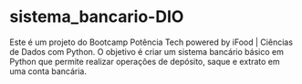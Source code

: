 # sistema_bancario-DIO
Este é um projeto do Bootcamp Potência Tech powered by iFood | Ciências de Dados com Python. O objetivo é criar um sistema bancário básico em Python que permite realizar operações de depósito, saque e extrato em uma conta bancária.
